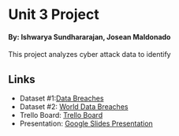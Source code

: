 # Unit 3 Project
#### By: Ishwarya Sundhararajan, Josean Maldonado

This project analyzes cyber attack data to identify 


## Links
- Dataset #1:[Data Breaches](https://www.kaggle.com/datasets/thedevastator/data-breaches-a-comprehensive-list)
- Dataset #2: [World Data Breaches](https://www.kaggle.com/datasets/joebeachcapital/worlds-biggest-data-breaches-and-hacks)
- Trello Board: [Trello Board](https://trello.com/b/rZmZZjlz/unit3projectcybersecurity)
- Presentation: [Google Slides Presentation](https://docs.google.com/presentation/d/1J0IrCCYUiNnCIkJRUVZyHIA4UaWLGTD8__qsDXtX7hw/edit?usp=sharing)


